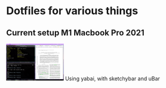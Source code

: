# Dotfiles for various things
## Current setup M1 Macbook Pro 2021
<img src="profile.png" height="100"> 
Using yabai, with sketchybar and uBar


